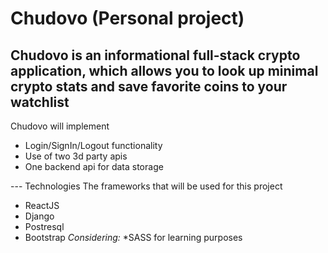 # Chudovo (Personal project)
## Chudovo is an informational full-stack crypto application, which allows you to look up minimal crypto stats and save favorite coins to your watchlist
Chudovo will implement
* Login/SignIn/Logout functionality
* Use of two 3d party apis
* One backend api for data storage

--- Technologies
The frameworks that will be used for this project
* ReactJS
* Django
* Postresql
* Bootstrap
*Considering:*
*SASS for learning purposes
